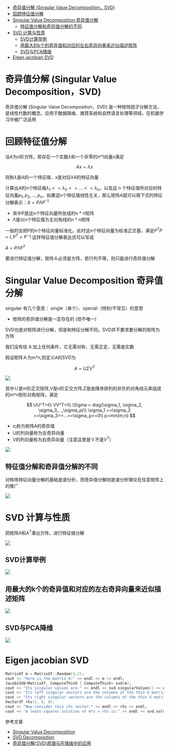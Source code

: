 - [奇异值分解 (Singular Value Decomposition，SVD)](#奇异值分解-singular-value-decompositionsvd)
- [回顾特征值分解](#回顾特征值分解)
- [Singular Value Decomposition 奇异值分解](#singular-value-decomposition-奇异值分解)
  - [特征值分解和奇异值分解的不同](#特征值分解和奇异值分解的不同)
- [SVD 计算与性质](#svd-计算与性质)
  - [SVD计算举例](#svd计算举例)
  - [用最大的k个的奇异值和对应的左右奇异向量来近似描述矩阵](#用最大的k个的奇异值和对应的左右奇异向量来近似描述矩阵)
  - [SVD与PCA降维](#svd与pca降维)
- [Eigen jacobian SVD](#eigen-jacobian-svd)


# 奇异值分解 (Singular Value Decomposition，SVD)

奇异值分解 (Singular Value Decomposition，SVD) 是一种矩阵因子分解方法，是线性代数的概念。应用于数据降维、推荐系统和自然语言处理等领域，在机器学习中被广泛适用

# 回顾特征值分解

设$A$为n阶方阵，若存在一个实数$\lambda$和一个非零的n*1向量x满足

$$
Ax = \lambda x \tag{1}
$$

则称$\lambda$是A的一个特征值，x是对应$\lambda$A的特征向量

计算出$A$的n个特征值$\lambda_1<=\lambda_2<=...<=\lambda_n$，以及这 n 个特征值所对应的特征向量${p_1,p_2, ...,p_n}$，如果这n个特征值线性无关，那么矩阵$A$就可以用下式的特征分解表示：$A=P\Lambda P^{-1}$

- 其中P是这n个特征向量所张成的n * n矩阵
- $\Lambda$是以n个特征值为主对角线的n * n矩阵

一般的会把P的n个特征向量标准化，此时这n个特征向量为标准正交基，满足$P^TP=I, P^T=P^-{1}$ 这样特征值分解表达式可以写成

$A=P\Lambda P^{T}$

要进行特征值分解，矩阵Ａ必须是方阵，若行列不等，则只能进行奇异值分解

# Singular Value Decomposition 奇异值分解

singular 有几个意思： single（单个）、special（特别/不常见）的意思

- 矩阵的奇异值分解是一定存在的 (但不唯一)

SVD也是对矩阵进行分解，但是和特征分解不同，SVD并不要求要分解的矩阵为方阵

我们没有给 A 加上任何条件，它无需对称、无需正定、无需是实数

假设矩阵Ａ为m*n,则定义A的SVD为

$$
A=U \Sigma V^T
$$

![](./SVD_decomposition/img1.png)

其中Ｕ是m阶正交矩阵,V是n阶正交方阵,$\Sigma$是由降序排列的非负的对角线元素组成的m*n矩形对角矩阵，满足

$$
UU^T=I\\
VV^T=I\\
\Sigma = diag(\sigma_1, \sigma_2, \sigma_3,...,\sigma_p)\\
\sigma_1 >=\sigma_2 >=\sigma_3>=...>=\sigma_p>=0\\
p=min(m,n)
$$

- $\sigma_i$称为矩阵A的奇异值
- U的列向量称为左奇异向量
- V的列向量称为右奇异向量（注意这里是Ｖ不是$V^T$）

![](./SVD_decomposition/img2.png)

## 特征值分解和奇异值分解的不同

对称阵特征向量分解的基础是谱分析，而奇异值分解则是谱分析理论在任意矩阵上的推广

![](./SVD_decomposition/img3.png)

# SVD 计算与性质

把矩阵$A$和$A^T$凑出方阵，进行特征值分解

![](./SVD_decomposition/img4.png)

## SVD计算举例

![](./SVD_decomposition/img5.png)

## 用最大的k个的奇异值和对应的左右奇异向量来近似描述矩阵

![](./SVD_decomposition/img6.png)

## SVD与PCA降维

![](./SVD_decomposition/img7.png)

# Eigen jacobian SVD

```cpp
MatrixXf m = MatrixXf::Random(3,2);
cout << "Here is the matrix m:" << endl << m << endl;
JacobiSVD<MatrixXf, ComputeThinU | ComputeThinV> svd(m);
cout << "Its singular values are:" << endl << svd.singularValues() << endl;
cout << "Its left singular vectors are the columns of the thin U matrix:" << endl << svd.matrixU() << endl;
cout << "Its right singular vectors are the columns of the thin V matrix:" << endl << svd.matrixV() << endl;
Vector3f rhs(1, 0, 0);
cout << "Now consider this rhs vector:" << endl << rhs << endl;
cout << "A least-squares solution of m*x = rhs is:" << endl << svd.solve(rhs) << endl;
```

参考文章

- [Singular Value Decomposition](https://www.cnblogs.com/sun-a/p/13543735.html)
- [SVD Decomposition](https://o-o-sudo.github.io/numerical-methods/cholesky-cholesky-decomposition.html)
- [奇异值分解(SVD)原理与在降维中的应用](https://www.cnblogs.com/pinard/p/6251584.html)
